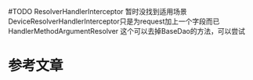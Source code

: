 
#TODO
ResolverHandlerInterceptor 暂时没找到适用场景 DeviceResolverHandlerInterceptor只是为request加上一个字段而已
HandlerMethodArgumentResolver 这个可以去掉BaseDao的方法，可以尝试

# 参考文章

